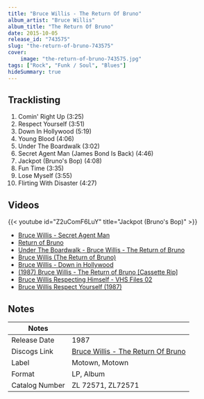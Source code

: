 ```yaml
---
title: "Bruce Willis - The Return Of Bruno"
album_artist: "Bruce Willis"
album_title: "The Return Of Bruno"
date: 2015-10-05
release_id: "743575"
slug: "the-return-of-bruno-743575"
cover:
    image: "the-return-of-bruno-743575.jpg"
tags: ["Rock", "Funk / Soul", "Blues"]
hideSummary: true
---
```


## Tracklisting
1. Comin' Right Up (3:25)
2. Respect Yourself (3:51)
3. Down In Hollywood (5:19)
4. Young Blood (4:06)
5. Under The Boardwalk (3:02)
6. Secret Agent Man (James Bond Is Back) (4:46)
7. Jackpot (Bruno's Bop) (4:08)
8. Fun Time (3:35)
9. Lose Myself (3:55)
10. Flirting With Disaster (4:27)

## Videos
{{< youtube id="Z2uComF6LuY" title="Jackpot (Bruno's Bop)" >}}
- [Bruce Willis - Secret Agent Man](https://www.youtube.com/watch?v=3v6pBscvuZI)
- [Return of Bruno](https://www.youtube.com/watch?v=Z6hJn272wIM)
- [Under The Boardwalk - Bruce Willis - The Return of Bruno](https://www.youtube.com/watch?v=gH2zJfK0B0Q)
- [Bruce Willis (The Return of Bruno)](https://www.youtube.com/watch?v=WIciG46xNdg)
- [Bruce Willis - Down in Hollywood](https://www.youtube.com/watch?v=BY2oWGpNF_s)
- [(1987) Bruce Willis - The Return of Bruno [Cassette Rip]](https://www.youtube.com/watch?v=YQ1xNdH06r8)
- [Bruce Willis Respecting Himself - VHS Files 02](https://www.youtube.com/watch?v=ni90iL81wTQ)
- [Bruce Willis Respect Yourself (1987)](https://www.youtube.com/watch?v=a3vMKSA0OKc)

## Notes

| Notes          |             |
| ---------------| ----------- |
| Release Date   | 1987 |
| Discogs Link   | [Bruce Willis - The Return Of Bruno](https://www.discogs.com/release/743575) |
| Label          | Motown, Motown |
| Format         | LP, Album |
| Catalog Number | ZL 72571, ZL72571 |


